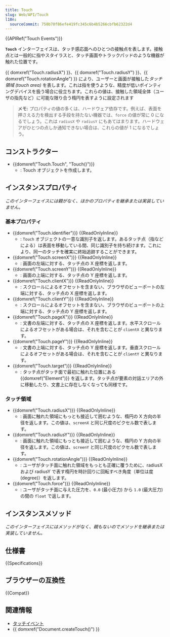 ```yaml
---
title: Touch
slug: Web/API/Touch
l10n:
  sourceCommit: 750b70f86efe419fc345c6b4b5266cbfb62322d4
---
```


{{APIRef("Touch Events")}}

**`Touch`** インターフェイスは、タッチ感応面へのひとつの接触点を表します。接触点とは一般的に指やスタイラスと、タッチ画面やトラックパッドのような機器が触れた位置です。

{{ domxref("Touch.radiusX") }}、{{ domxref("Touch.radiusY") }}、{{ domxref("Touch.rotationAngle") }} により、ユーザーと画面が接触した*タッチ領域 (touch area)* を表します。これは指を使うような、精度が低いポインティングデバイスを扱う場合に役立ちます。これらの値は、接触した領域全体（ユーザの指先など）に可能な限り合う楕円を表すように設定されます

> **メモ:** プロパティの値の多くは、ハードウェア依存です。例えば、表面を押さえる力を検出する手段を持たない機器では、`force` の値が常に 0 になるでしょう。これは `radiusX` や `radiusY` にもあてはまります。ハードウェアがひとつの点しか通知できない場合は、これらの値が 1 になるでしょう。

## コンストラクター

- {{domxref("Touch.Touch", "Touch()")}}
  - : Touch オブジェクトを作成します。

## インスタンスプロパティ

_このインターフェイスには親がなく、ほかのプロパティを継承または実装していません。_

### 基本プロパティ

- {{domxref("Touch.identifier")}} {{ReadOnlyInline}}
  - : `Touch` オブジェクトの一意な識別子を返します。あるタッチ点（指などによる）は表面を移動している間、同じ識別子を持ち続けます。これにより、同一のタッチを確実に終始追跡することができます。
- {{domxref("Touch.screenX")}} {{ReadOnlyInline}}
  - : 画面の左端に対する、タッチ点の X 座標を返します。
- {{domxref("Touch.screenY")}} {{ReadOnlyInline}}
  - : 画面の上端に対する、タッチ点の Y 座標を返します。
- {{domxref("Touch.clientX")}} {{ReadOnlyInline}}
  - : スクロールによるオフセットを含まない、ブラウザのビューポートの左端に対する、タッチ点の X 座標を返します。
- {{domxref("Touch.clientY")}} {{ReadOnlyInline}}
  - : スクロールによるオフセットを含まない、ブラウザのビューポートの上端に対する、タッチ点の Y 座標を返します。
- {{domxref("Touch.pageX")}} {{ReadOnlyInline}}
  - : 文書の左端に対する、タッチ点の X 座標を返します。水平スクロールによるオフセットがある場合は、それを含むことが `clientX` と異なります。
- {{domxref("Touch.pageY")}} {{ReadOnlyInline}}
  - : 文書の上端に対する、タッチ点の Y 座標を返します。垂直スクロールによるオフセットがある場合は、それを含むことが `clientY` と異なります。
- {{domxref("Touch.target")}} {{ReadOnlyInline}}
  - : タッチ点がタッチ面で最初に触れた位置にある {{domxref("Element")}} を返します。タッチ点が要素の対話エリアの外に移動したり、文書上に存在しなくなっても同様です。

### タッチ領域

- {{domxref("Touch.radiusX")}} {{ReadOnlyInline}}
  - : 画面に触れた領域にもっとも接近して囲むような、楕円の X 方向の半径を返します。この値は、`screenX` と同じ尺度のピクセル数で表します。
- {{domxref("Touch.radiusY")}} {{ReadOnlyInline}}
  - : 画面に触れた領域にもっとも接近して囲むような、楕円の Y 方向の半径を返します。この値は、`screenY` と同じ尺度のピクセル数で表します。
- {{domxref("Touch.rotationAngle")}} {{ReadOnlyInline}}
  - : ユーザがタッチ面に触れた領域をもっとも正確に覆うために、radiusX および radiusY で表す楕円を時計回りに回転すべき角度（単位は度 (degree)）を返します。
- {{domxref("Touch.force")}} {{ReadOnlyInline}}
  - : ユーザがタッチ面に与えた圧力を、`0.0` (最小圧力) から `1.0` (最大圧力) の間の `float` で返します。

## インスタンスメソッド

_このインターフェイスにはメソッドがなく、親もないのでメソッドを継承または実装していません。_

## 仕様書

{{Specifications}}

## ブラウザーの互換性

{{Compat}}

## 関連情報

- [タッチイベント](/ja/docs/Web/API/Touch_events)
- {{ domxref("Document.createTouch()") }}
